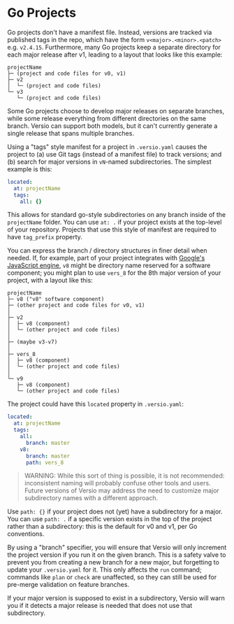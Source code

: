 # Go Projects

Go projects don't have a manifest file. Instead, versions are tracked
via published tags in the repo, which have the form
`v<major>.<minor>.<patch>` e.g. `v2.4.15`. Furthermore, many Go projects
keep a separate directory for each major release after v1, leading to a
layout that looks like this example:

```
projectName
├─ (project and code files for v0, v1)
├─ v2
│  └─ (project and code files)
└─ v3
   └─ (project and code files)
```

Some Go projects choose to develop major releases on separate branches,
while some release everything from different directories on the same
branch. Versio can support both models, but it can't currently generate
a single release that spans multiple branches.

Using a "tags" style manifest for a project in `.versio.yaml` causes the
project to (a) use Git tags (instead of a manifest file) to track
versions; and (b) search for major versions in `vN`-named
subdirectories. The simplest example is this:

```yaml
located:
  at: projectName
  tags:
    all: {}
```

This allows for standard go-style subdirectories on any branch inside of
the `projectName` folder. You can use `at: .` if your project exists at
the top-level of your repository. Projects that use this style of
manifest are required to have `tag_prefix` property.

You can express the branch / directory structures in finer detail when
needed. If, for example, part of your project integrates with [Google's
JavaScript engine](https://v8.dev/), `v8` might be directory name
reserved for a software component; you might plan to use `vers_8` for
the 8th major version of your project, with a layout like this:

```
projectName
├─ v8 ("v8" software component)
├─ (other project and code files for v0, v1)
│
├─ v2
│  ├─ v8 (component)
│  └─ (other project and code files)
│
├─ (maybe v3-v7)
│
├─ vers_8
│  ├─ v8 (component)
│  └─ (other project and code files)
│
└─ v9
   ├─ v8 (component)
   └─ (other project and code files)
```

The project could have this `located` property in `.versio.yaml`:

```yaml
located:
  at: projectName
  tags:
    all:
      branch: master
    v8:
      branch: master
      path: vers_8
```

> WARNING: While this sort of thing is possible, it is not recommended:
> inconsistent naming will probably confuse other tools and users.
> Future versions of Versio may address the need to customize major
> subdirectory names with a different approach.

Use `path: {}` if your project does not (yet) have a subdirectory for a
major. You can use `path: .` if a specific version exists in the top of
the project rather than a subdirectory: this is the default for v0 and
v1, per Go conventions.

By using a "branch" specifier, you will ensure that Versio will only
increment the project version if you run it on the given branch. This is
a safety valve to prevent you from creating a new branch for a new
major, but forgetting to update your `.versio.yaml` for it. This only
affects the `run` command; commands like `plan` or `check` are
unaffected, so they can still be used for pre-merge validation on
feature branches.

If your major version is supposed to exist in a subdirectory, Versio
will warn you if it detects a major release is needed that does not use
that subdirectory.
